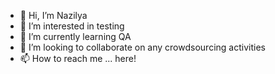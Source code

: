 - 👋 Hi, I’m Nazilya
- 👀 I’m interested in testing
- 🌱 I’m currently learning QA
- 💞️ I’m looking to collaborate on any crowdsourcing activities 
- 📫 How to reach me ... here!

<!---
nazilya10/nazilya10 is a ✨ special ✨ repository because its `README.md` (this file) appears on your GitHub profile.
You can click the Preview link to take a look at your changes.
--->
